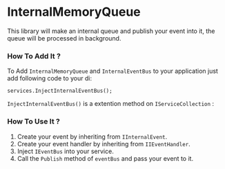 # InternalMemoryQueue

This library will make an internal queue and publish your event into it, the queue will be processed in background.

<h3> How To Add It ? </h3>

To Add <code>InternalMemoryQueue</code>  and <code>InternalEventBus</code>  to your application just add following code to your di:
</br>

`services.InjectInternalEventBus();`
</br>

`InjectInternalEventBus()` is a extention method on `IServiceCollection` :

<h3> How To Use It ? </h3>
<ol>
    <li>Create your event by inheriting from <code>IInternalEvent</code>.</li>
    <li>Create your event handler by inheriting from <code>IIEventHandler</code>.</li>
    <li>Inject <code>IEventBus</code> into your service.</li>
    <li>Call the <code>Publish</code> method of <code>eventBus</code> and pass your event to it.</li>
</ol>


